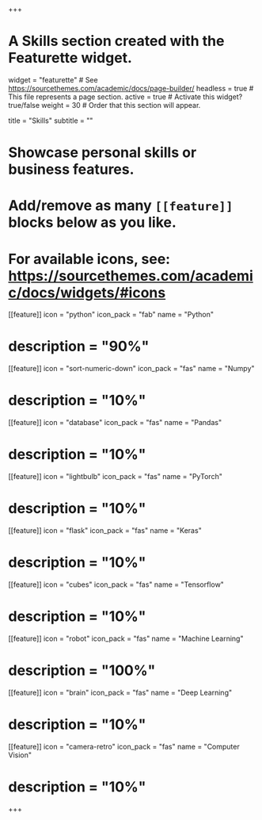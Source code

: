 +++
# A Skills section created with the Featurette widget.
widget = "featurette"  # See https://sourcethemes.com/academic/docs/page-builder/
headless = true  # This file represents a page section.
active = true  # Activate this widget? true/false
weight = 30  # Order that this section will appear.

title = "Skills"
subtitle = ""

# Showcase personal skills or business features.
# 
# Add/remove as many `[[feature]]` blocks below as you like.
# 
# For available icons, see: https://sourcethemes.com/academic/docs/widgets/#icons


[[feature]]
  icon = "python"
  icon_pack = "fab"
  name = "Python"
#  description = "90%"

[[feature]]
  icon = "sort-numeric-down"
  icon_pack = "fas"
  name = "Numpy"
#  description = "10%"

[[feature]]
  icon = "database"
  icon_pack = "fas"
  name = "Pandas"
#  description = "10%"

[[feature]]
  icon = "lightbulb"
  icon_pack = "fas"
  name = "PyTorch"
#  description = "10%"

[[feature]]
  icon = "flask"
  icon_pack = "fas"
  name = "Keras"
#  description = "10%"

[[feature]]
  icon = "cubes"
  icon_pack = "fas"
  name = "Tensorflow"
#  description = "10%"

[[feature]]
  icon = "robot"
  icon_pack = "fas"
  name = "Machine Learning"
#  description = "100%"  
  
[[feature]]
  icon = "brain"
  icon_pack = "fas"
  name = "Deep Learning"
#  description = "10%"

[[feature]]
  icon = "camera-retro"
  icon_pack = "fas"
  name = "Computer Vision"
#  description = "10%"


+++
